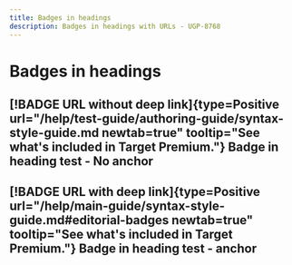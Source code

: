 ```yaml
---
title: Badges in headings
description: Badges in headings with URLs - UGP-8768
---
```

# Badges in headings

## [!BADGE URL without deep link]{type=Positive url="/help/test-guide/authoring-guide/syntax-style-guide.md newtab=true" tooltip="See what's included in Target Premium."} Badge in heading test - No anchor

## [!BADGE URL with deep link]{type=Positive url="/help/main-guide/syntax-style-guide.md#editorial-badges newtab=true" tooltip="See what's included in Target Premium."} Badge in heading test - anchor
